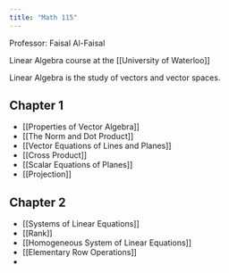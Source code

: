 ```yaml
---
title: "Math 115"
---
```


Professor: Faisal Al-Faisal

Linear Algebra course at the [[University of Waterloo]] 

Linear Algebra is the study of vectors and vector spaces. 
## Chapter 1

- [[Properties of Vector Algebra]]
- [[The Norm and Dot Product]]
- [[Vector Equations of Lines and Planes]]
- [[Cross Product]]
- [[Scalar Equations of Planes]]
- [[Projection]]

## Chapter 2

- [[Systems of Linear Equations]]
- [[Rank]]
- [[Homogeneous System of Linear Equations]]
- [[Elementary Row Operations]]
- 